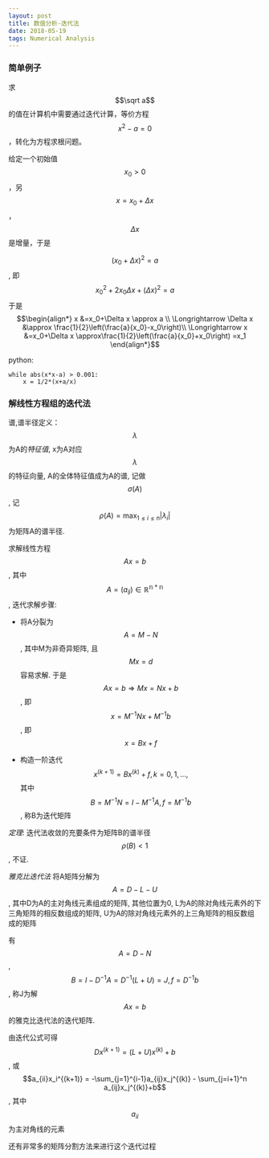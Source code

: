 ```yaml
---
layout: post
title: 数值分析-迭代法
date: 2018-05-19
tags: Numerical Analysis
---
```

### 简单例子

求$$\sqrt a$$的值在计算机中需要通过迭代计算，等价方程$$x^2-a=0$$，转化为方程求根问题。

给定一个初始值$$x_0>0$$，另$$x=x_0+\Delta x$$，$$\Delta x$$是增量，于是

$$(x_0+\Delta x)^2 = a$$, 即 $$x_0^2 + 2x_0\Delta x +(\Delta x)^2 =a$$
于是
$$\begin{align*}
    x &=x_0+\Delta x \approx a \\
    \Longrightarrow \Delta x &\approx \frac{1}{2}\left(\frac{a}{x_0}-x_0\right)\\
    \Longrightarrow x &=x_0+\Delta x \approx\frac{1}{2}\left(\frac{a}{x_0}+x_0\right) =x_1
\end{align*}$$

python:

    while abs(x*x-a) > 0.001:
        x = 1/2*(x+a/x)


### 解线性方程组的迭代法

谱,谱半径定义：$$\lambda$$为A的*特征值*, x为A对应$$\lambda$$的特征向量, A的全体特征值成为A的谱, 记做$$\sigma (A)$$, 记$$\rho (A)=\max_{1\leq i \leq n}\left|\lambda_i\right|$$ 为矩阵A的谱半径.

求解线性方程$$Ax=b$$, 其中$$A=(a_{ij})\in \mathbb{R^{n*n}}$$, 迭代求解步骤:

* 将A分裂为$$A=M-N$$, 其中M为非奇异矩阵, 且$$Mx = d$$容易求解. 于是$$Ax=b \Longrightarrow Mx=Nx +b$$, 即 $$x=M^{-1}Nx+M^{-1}b$$, 即$$x = Bx + f$$
 
* 构造一阶迭代 $$x^{(k+1)} = Bx^{(k)} + f, k = 0,1,...,$$ 其中 $$B = M^{-1}N=I-M^{-1}A, f=M^{-1}b$$, 称B为迭代矩阵

*定理*: 迭代法收敛的充要条件为矩阵B的谱半径$$\rho(B)<1$$, 不证.

*雅克比迭代法*
将A矩阵分解为$$A=D-L-U$$, 其中D为A的主对角线元素组成的矩阵, 其他位置为0, L为A的除对角线元素外的下三角矩阵的相反数组成的矩阵, U为A的除对角线元素外的上三角矩阵的相反数组成的矩阵

有$$A=D-N$$, $$B=I-D^{-1}A=D^{-1}(L+U)=J, f=D^{-1}b$$,  称J为解$$Ax=b$$的雅克比迭代法的迭代矩阵.

由迭代公式可得 $$Dx^{(k+1)} = (L+U)x^(k) + b$$,
或$$a_{ii}x_i^{(k+1)} = -\sum_{j=1}^{i-1}a_{ij}x_j^{(k)} - \sum_{j=i+1}^n a_{ij}x_j^{(k)}+b$$, 其中$$a_{ii}$$为主对角线的元素


还有非常多的矩阵分割方法来进行这个迭代过程

